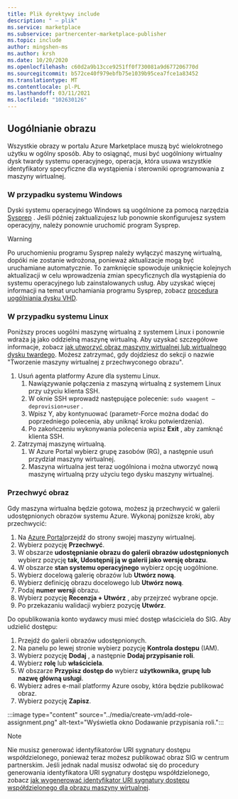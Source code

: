 ```yaml
---
title: Plik dyrektywy include
description: " — plik"
ms.service: marketplace
ms.subservice: partnercenter-marketplace-publisher
ms.topic: include
author: mingshen-ms
ms.author: krsh
ms.date: 10/20/2020
ms.openlocfilehash: c60d2a9b13cce9251ff0f730081a9d677206770d
ms.sourcegitcommit: b572ce40f979ebfb75e1039b95cea7fce1a83452
ms.translationtype: MT
ms.contentlocale: pl-PL
ms.lasthandoff: 03/11/2021
ms.locfileid: "102630126"
---
```

## <a name="generalize-the-image"></a>Uogólnianie obrazu

Wszystkie obrazy w portalu Azure Marketplace muszą być wielokrotnego użytku w ogólny sposób. Aby to osiągnąć, musi być uogólniony wirtualny dysk twardy systemu operacyjnego, operacja, która usuwa wszystkie identyfikatory specyficzne dla wystąpienia i sterowniki oprogramowania z maszyny wirtualnej.

### <a name="for-windows"></a>W przypadku systemu Windows

Dyski systemu operacyjnego Windows są uogólnione za pomocą narzędzia [Sysprep](/windows-hardware/manufacture/desktop/sysprep--system-preparation--overview) . Jeśli później zaktualizujesz lub ponownie skonfigurujesz system operacyjny, należy ponownie uruchomić program Sysprep.

> [!WARNING]
> Po uruchomieniu programu Sysprep należy wyłączyć maszynę wirtualną, dopóki nie zostanie wdrożona, ponieważ aktualizacje mogą być uruchamiane automatycznie. To zamknięcie spowoduje uniknięcie kolejnych aktualizacji w celu wprowadzenia zmian specyficznych dla wystąpienia do systemu operacyjnego lub zainstalowanych usług. Aby uzyskać więcej informacji na temat uruchamiania programu Sysprep, zobacz [procedura uogólniania dysku VHD](../../virtual-machines/windows/capture-image-resource.md#generalize-the-windows-vm-using-sysprep).

### <a name="for-linux"></a>W przypadku systemu Linux

Poniższy proces uogólni maszynę wirtualną z systemem Linux i ponownie wdraża ją jako oddzielną maszynę wirtualną. Aby uzyskać szczegółowe informacje, zobacz [jak utworzyć obraz maszyny wirtualnej lub wirtualnego dysku twardego](../../virtual-machines/linux/capture-image.md). Możesz zatrzymać, gdy dojdziesz do sekcji o nazwie "Tworzenie maszyny wirtualnej z przechwyconego obrazu".

1. Usuń agenta platformy Azure dla systemu Linux.
    1. Nawiązywanie połączenia z maszyną wirtualną z systemem Linux przy użyciu klienta SSH.
    2. W oknie SSH wprowadź następujące polecenie: `sudo waagent –deprovision+user` .
    3. Wpisz Y, aby kontynuować (parametr-Force można dodać do poprzedniego polecenia, aby uniknąć kroku potwierdzenia).
    4. Po zakończeniu wykonywania polecenia wpisz **Exit** , aby zamknąć klienta SSH.
2. Zatrzymaj maszynę wirtualną.
    1. W Azure Portal wybierz grupę zasobów (RG), a następnie usuń przydział maszyny wirtualnej.
    2. Maszyna wirtualna jest teraz uogólniona i można utworzyć nową maszynę wirtualną przy użyciu tego dysku maszyny wirtualnej.

### <a name="capture-image"></a>Przechwyć obraz

Gdy maszyna wirtualna będzie gotowa, możesz ją przechwycić w galerii udostępnionych obrazów systemu Azure. Wykonaj poniższe kroki, aby przechwycić:

1. Na [Azure Portal](https://ms.portal.azure.com/)przejdź do strony swojej maszyny wirtualnej.
2. Wybierz pozycję **Przechwyć**.
3. W obszarze **udostępnianie obrazu do galerii obrazów udostępnionych** wybierz pozycję **tak, Udostępnij ją w galerii jako wersję obrazu**.
4. W obszarze **stan systemu operacyjnego** wybierz opcję uogólnione.
5. Wybierz docelową galerię obrazów lub **Utwórz nową**.
6. Wybierz definicję obrazu docelowego lub **Utwórz nową**.
7. Podaj **numer wersji** obrazu.
8. Wybierz pozycję **Recenzja + Utwórz** , aby przejrzeć wybrane opcje.
9. Po przekazaniu walidacji wybierz pozycję **Utwórz**.

Do opublikowania konto wydawcy musi mieć dostęp właściciela do SIG. Aby udzielić dostępu:

1. Przejdź do galerii obrazów udostępnionych.
2. Na panelu po lewej stronie wybierz pozycję **Kontrola dostępu** (IAM).
3. Wybierz pozycję **Dodaj** , a następnie **Dodaj przypisanie roli**.
4. Wybierz **rolę** lub **właściciela**.
5. W obszarze **Przypisz dostęp do** wybierz **użytkownika, grupę lub nazwę główną usługi**.
6. Wybierz adres e-mail platformy Azure osoby, która będzie publikować obraz.
7. Wybierz pozycję **Zapisz**.

:::image type="content" source="../media/create-vm/add-role-assignment.png" alt-text="Wyświetla okno Dodawanie przypisania roli.":::

> [!NOTE]
> Nie musisz generować identyfikatorów URI sygnatury dostępu współdzielonego, ponieważ teraz możesz publikować obraz SIG w centrum partnerskim. Jeśli jednak nadal musisz odwołać się do procedury generowania identyfikatora URI sygnatury dostępu współdzielonego, zobacz [jak wygenerować identyfikator URI sygnatury dostępu współdzielonego dla obrazu maszyny wirtualnej](../azure-vm-get-sas-uri.md).
